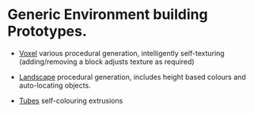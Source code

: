 # Generic Environment building Prototypes.

* [Voxel](blocks/) various procedural generation, intelligently self-texturing (adding/removing a block adjusts texture as required)

* [Landscape](surface/) procedural generation, includes height based colours and auto-locating objects.

* [Tubes](cylinder/) self-colouring extrusions

